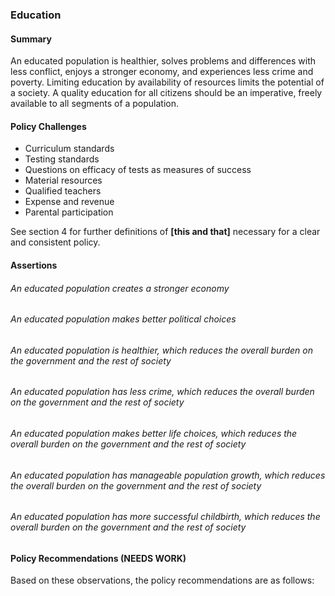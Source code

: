 ### Education

#### Summary
An educated population is healthier, solves problems and differences with less conflict, enjoys a stronger economy, and experiences less crime and poverty. Limiting education by availability of resources limits the potential of a society.  A quality education for all citizens should be an imperative,   freely available to all segments of a population.

#### Policy Challenges

- Curriculum standards
- Testing standards
- Questions on efficacy of tests as measures of success
- Material resources
- Qualified teachers
- Expense and revenue
- Parental participation

See section 4 for further definitions of **[this and that]** necessary for a clear and consistent policy.

#### Assertions 

###### An educated population creates a stronger economy
###### An educated population makes better political choices
###### An educated population is healthier, which reduces the overall burden on the government and the rest of society
###### An educated population has less crime, which reduces the overall burden on the government and the rest of society
###### An educated population makes better life choices, which reduces the overall burden on the government and the rest of society
###### An educated population has manageable population growth, which reduces the overall burden on the government and the rest of society
###### An educated population has more successful childbirth, which reduces the overall burden on the government and the rest of society

#### Policy Recommendations (NEEDS WORK)
Based on these observations, the policy recommendations are as follows:



